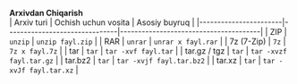 **Arxivdan Chiqarish**   
|       Arxiv turi      |      Ochish uchun vosita      |              Asosiy buyruq            |
|-----------------------|-------------------------------|---------------------------------------|
| ZIP                   | `unzip`                       | `unzip fayl.zip`                      |
| RAR                   | `unrar`                       | `unrar x fayl.rar`                    |
| 7z (7-Zip)            | `7z`                          | `7z x fayl.7z`                        |
| tar                   | `tar`                         | `tar -xvf fayl.tar`                   |
| tar.gz / tgz          | `tar`                         | `tar -xvzf fayl.tar.gz`               |
| tar.bz2               | `tar`                         | `tar -xvjf fayl.tar.bz2`              |
| tar.xz                | `tar`                         | `tar -xvJf fayl.tar.xz`               |

